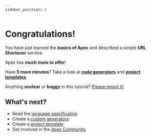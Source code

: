 ```yaml
---
sidebar_position: 6
---
```


# Congratulations!

You have just learned the **basics of Apex** and described a simple **URL Shortener** service.

Apex has **much more to offer**!

Have **5 more minutes**? Take a look at **[code generators](/docs/tutorial-extras/custom-generators)** and **[project templates](/docs/tutorial-extras/project-templates)**.

Anything **unclear** or **buggy** in this tutorial? [Please report it!](https://github.com/apexlang/apexlang.io/issues)

## What's next?

- Read the [language  specification](/docs/specification)
- Create a [custom generators](/docs/tutorial-extras/custom-generators)
- Create a [project template](/docs/tutorial-extras/project-templates)
- Get involved in the [Apex Community](https://apexlang.io/community/support)
